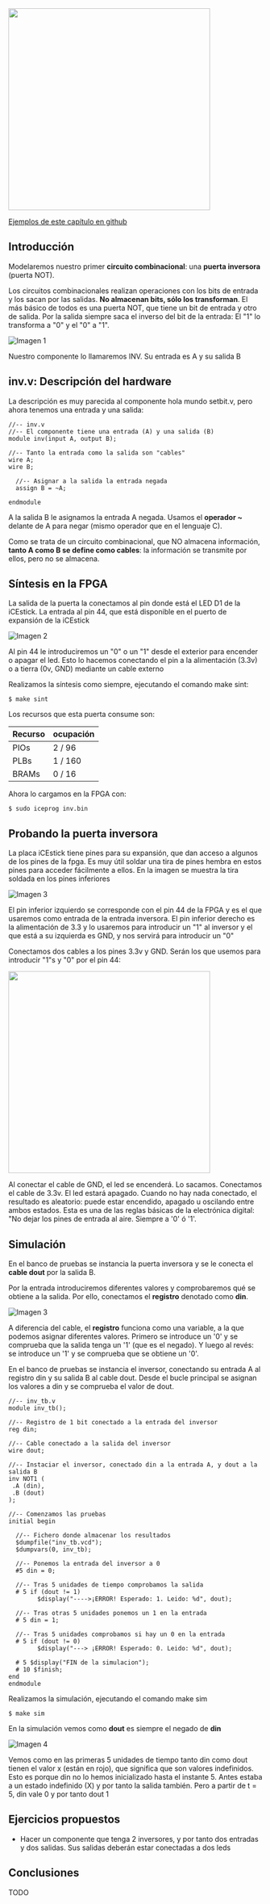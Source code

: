 <img src="https://github.com/Obijuan/open-fpga-verilog-tutorial/raw/master/tutorial/ICESTICK/T03-inv/images/T03-inv-iCEstick-1.png" width="400" align="center">

[Ejemplos de este capítulo en github](https://github.com/Obijuan/open-fpga-verilog-tutorial/tree/master/tutorial/ICESTICK/T03-inv)

## Introducción
Modelaremos nuestro primer **circuito combinacional**: una **puerta inversora** (puerta NOT). 

Los circuitos combinacionales realizan operaciones con los bits de entrada y los sacan por las salidas. **No almacenan bits, sólo los transforman**. El más básico de todos es una puerta NOT, que tiene un bit de entrada y otro de salida. Por la salida siempre saca el inverso del bit de la entrada: El "1" lo transforma a "0"  y el "0" a "1".

![Imagen 1](https://github.com/Obijuan/open-fpga-verilog-tutorial/raw/master/tutorial/ICESTICK/T03-inv/images/inv-1.png)

Nuestro componente lo llamaremos INV. Su entrada es A y su salida B

## inv.v: Descripción del hardware

La descripción es muy parecida al componente hola mundo setbit.v, pero ahora tenemos una entrada y una salida:

    //-- inv.v
    //-- El componente tiene una entrada (A) y una salida (B)
    module inv(input A, output B);
    
    //-- Tanto la entrada como la salida son "cables"
    wire A;
    wire B;
    
      //-- Asignar a la salida la entrada negada
      assign B = ~A;
    
    endmodule

A la salida B le asignamos la entrada A negada. Usamos el **operador ~** delante de A para negar (mismo operador que en el lenguaje C).

Como se trata de un circuito combinacional, que NO almacena información, **tanto A como B se define como cables**: la información se transmite por ellos, pero no se almacena.

## Síntesis en la FPGA

La salida de la puerta la conectamos al pin donde está el LED D1 de la iCEstick. La entrada al pin 44, que está disponible en el puerto de expansión de la iCEstick

![Imagen 2](https://github.com/Obijuan/open-fpga-verilog-tutorial/raw/master/tutorial/ICESTICK/T03-inv/images/inv-2.png)

Al pin 44 le introduciremos un "0" o un "1" desde el exterior para encender o apagar el led. Esto lo hacemos conectando el pin a la alimentación (3.3v) o a tierra (0v, GND) mediante un cable externo

Realizamos la síntesis como siempre, ejecutando el comando make sint:

    $ make sint

Los recursos que esta puerta consume son:

| Recurso  | ocupación
|----------|-----------
|PIOs      | 2 / 96
|PLBs      | 1 / 160
|BRAMs     | 0 / 16

Ahora lo cargamos en la FPGA con:

    $ sudo iceprog inv.bin

## Probando la puerta inversora
La placa iCEstick tiene pines para su expansión, que dan acceso a algunos de los pines de la fpga. Es muy útil soldar una tira de pines hembra en estos pines para acceder fácilmente a ellos. En la imagen se muestra la tira soldada en los pines inferiores

![Imagen 3](https://github.com/Obijuan/open-fpga-verilog-tutorial/raw/master/tutorial/ICESTICK/T03-inv/images/inv-4.png)

El pin inferior izquierdo se corresponde con el pin 44 de la FPGA y es el que usaremos como entrada de la entrada inversora.  El pin inferior derecho es la alimentación de 3.3 y lo usaremos para introducir un "1" al inversor y el que está a su izquierda es GND, y nos servirá para introducir un "0"

Conectamos dos cables a los pines 3.3v y GND. Serán los que usemos para introducir "1"s y "0" por el pin 44:

<img src="https://github.com/Obijuan/open-fpga-verilog-tutorial/raw/master/tutorial/ICESTICK/T03-inv/images/T03-inv-iCEstick-3.png" width="400" align="center">

Al conectar el cable de GND, el led se encenderá. Lo sacamos. Conectamos el cable de 3.3v. El led estará apagado.  Cuando no hay nada conectado, el resultado es aleatorio: puede estar encendido, apagado u oscilando entre ambos estados.  Esta es una de las reglas básicas de la electrónica digital: "No dejar los pines de entrada al aire. Siempre a '0' ó '1'.


## Simulación
En el banco de pruebas se instancia la puerta inversora y se le conecta el **cable dout** por la salida B.

Por la entrada introduciremos diferentes valores y comprobaremos qué se obtiene a la salida. Por ello, conectamos el **registro** denotado como **din**.

![Imagen 3](https://github.com/Obijuan/open-fpga-verilog-tutorial/raw/master/tutorial/ICESTICK/T03-inv/images/inv-3.png)

 A diferencia del cable, el **registro** funciona como una variable, a la que podemos asignar diferentes valores. Primero se introduce un '0' y se comprueba que la salida tenga un '1' (que es el negado). Y luego al revés: se introduce un '1' y se comprueba que se obtiene un '0'.

 En el banco de pruebas se instancia el inversor, conectando su entrada A al registro din y su salida B al cable dout. Desde el bucle principal se asignan los valores a din y se comprueba el valor de dout. 

    //-- inv_tb.v
    module inv_tb();
    
    //-- Registro de 1 bit conectado a la entrada del inversor
    reg din;
    
    //-- Cable conectado a la salida del inversor
    wire dout;
    
    //-- Instaciar el inversor, conectado din a la entrada A, y dout a la salida B
    inv NOT1 (
     .A (din),
     .B (dout)
    );
    
    //-- Comenzamos las pruebas
    initial begin
    
      //-- Fichero donde almacenar los resultados
      $dumpfile("inv_tb.vcd");
      $dumpvars(0, inv_tb);
    
      //-- Ponemos la entrada del inversor a 0
      #5 din = 0;
    
      //-- Tras 5 unidades de tiempo comprobamos la salida
      # 5 if (dout != 1)
            $display("---->¡ERROR! Esperado: 1. Leido: %d", dout);
    
      //-- Tras otras 5 unidades ponemos un 1 en la entrada
      # 5 din = 1;
     
      //-- Tras 5 unidades comprobamos si hay un 0 en la entrada
      # 5 if (dout != 0)
            $display("---> ¡ERROR! Esperado: 0. Leido: %d", dout);
    
      # 5 $display("FIN de la simulacion");
      # 10 $finish;
    end
    endmodule

Realizamos la simulación, ejecutando el comando make sim

    $ make sim

En la simulación vemos como **dout** es siempre el negado de **din**

![Imagen 4](https://github.com/Obijuan/open-fpga-verilog-tutorial/raw/master/tutorial/ICESTICK/T03-inv/images/inv-5.png)

Vemos como en las primeras 5 unidades de tiempo tanto din como dout tienen el valor x (están en rojo), que significa que son valores indefinidos. Esto es porque din no lo hemos inicializado hasta el instante 5. Antes estaba a un estado indefinido (X) y por tanto la salida también. Pero a partir de t = 5, din vale 0 y por tanto dout 1

## Ejercicios propuestos
* Hacer un componente que tenga 2 inversores, y por tanto dos entradas y dos salidas. Sus salidas deberán estar conectadas a dos leds

## Conclusiones
TODO




